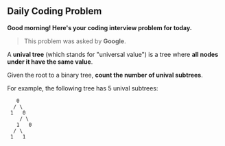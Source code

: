 ## Daily Coding Problem

**Good morning! Here's your coding interview problem for today.**

> This problem was asked by **Google**.

A **unival tree** (which stands for "universal value") is a tree where **all nodes under it have the same value**.

Given the root to a binary tree, **count the number of unival subtrees**.

For example, the following tree has 5 unival subtrees:

```
   0
  / \
 1   0
    / \
   1   0
  / \
 1   1
```